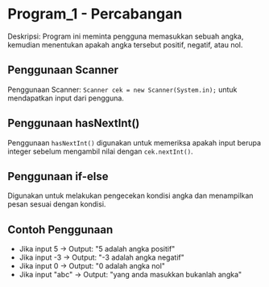 # Program_1 - Percabangan

Deskripsi: Program ini meminta pengguna memasukkan sebuah angka, kemudian menentukan apakah angka tersebut positif, negatif, atau nol.

## Penggunaan Scanner

Penggunaan Scanner: `Scanner cek = new Scanner(System.in);` untuk mendapatkan input dari pengguna.

## Penggunaan hasNextInt()

Penggunaan `hasNextInt()` digunakan untuk memeriksa apakah input berupa integer sebelum mengambil nilai dengan `cek.nextInt()`.

## Penggunaan if-else

Digunakan untuk melakukan pengecekan kondisi angka dan menampilkan pesan sesuai dengan kondisi.

## Contoh Penggunaan

- Jika input 5 -> Output: "5 adalah angka positif"
- Jika input -3 -> Output: "-3 adalah angka negatif"
- Jika input 0 -> Output: "0 adalah angka nol"
- Jika input "abc" -> Output: "yang anda masukkan bukanlah angka"